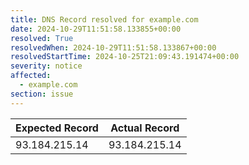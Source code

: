 ```yaml
---
title: DNS Record resolved for example.com
date: 2024-10-29T11:51:58.133855+00:00
resolved: True
resolvedWhen: 2024-10-29T11:51:58.133867+00:00
resolvedStartTime: 2024-10-25T21:09:43.191474+00:00
severity: notice
affected:
  - example.com
section: issue
---
```


| Expected Record  | Actual Record  |
|------------------|----------------|
| 93.184.215.14 | 93.184.215.14 |
